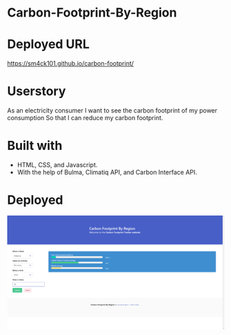 # Carbon-Footprint-By-Region


# Deployed URL

https://sm4ck101.github.io/carbon-footprint/

# Userstory

As an electricity consumer
I want to see the carbon footprint of my power consumption
So that I can reduce my carbon footprint.

# Built with 

- HTML, CSS, and Javascript.
- With the help of Bulma, Climatiq API, and Carbon Interface API.

# Deployed 

![Screenshot of App](/assets/images/DeployedApp.png)
